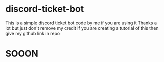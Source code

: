 # discord-ticket-bot
This is a simple discord ticket bot code by me if you are using it Thanks a lot but just don't remove my credit if you are creating a tutorial of this then give my github link in repo 
# SOOON
